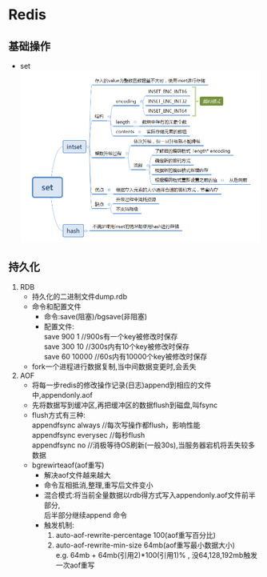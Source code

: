 # Redis

## 基础操作
* set
  ![img](img/redis-sets.png)

## 持久化

1. RDB
   * 持久化的二进制文件dump.rdb
   * 命令和配置文件
     * 命令:save(阻塞)/bgsave(非阻塞)
     * 配置文件:  
         save 900 1  //900s有一个key被修改时保存  
         save 300 10  //300s内有10个key被修改时保存  
         save 60 10000 //60s内有10000个key被修改时保存
   * fork一个进程进行数据复制,当中间数据变更时,会丢失
2. AOF
   * 将每一步redis的修改操作记录(日志)append到相应的文件中,appendonly.aof
   * 先将数据写到缓冲区,再把缓冲区的数据flush到磁盘,叫fsync
   * flush方式有三种:  
      appendfsync always //每次写操作都flush，影响性能  
      appendfsync everysec //每秒flush  
      appendfsync no //消极等待OS刷新(一般30s),当服务器宕机将丢失较多数据
   * bgrewirteaof(aof重写)
     * 解决aof文件越来越大
     * 命令互相抵消,整理,重写后文件变小
     * 混合模式:将当前全量数据以rdb得方式写入appendonly.aof文件前半部分,  
     后半部分继续append 命令
     * 触发机制:  
        1. auto-aof-rewrite-percentage 100(aof重写百分比)  
        2. auto-aof-rewrite-min-size 64mb(aof重写最小数据大小)  
        e.g. 64mb + 64mb(引用2)*100(引用1)% , 没64,128,192mb触发一次aof重写